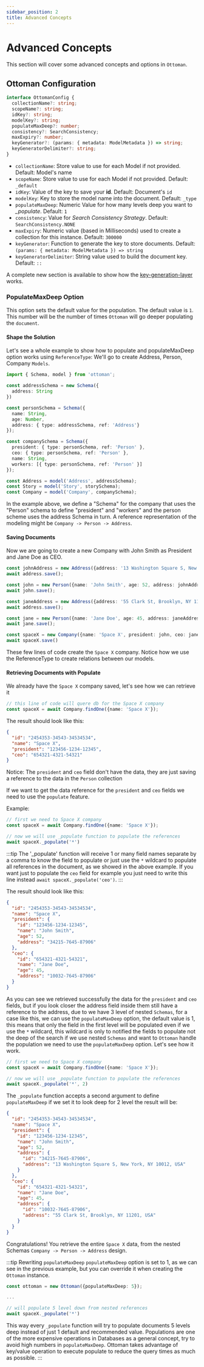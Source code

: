 ```yaml
---
sidebar_position: 2
title: Advanced Concepts
---
```


# Advanced Concepts

This section will cover some advanced concepts and options in `Ottoman`.

## Ottoman Configuration

```typescript
interface OttomanConfig {
  collectionName?: string;
  scopeName?: string;
  idKey?: string;
  modelKey?: string;
  populateMaxDeep?: number;
  consistency?: SearchConsistency;
  maxExpiry?: number;
  keyGenerator?: (params: { metadata: ModelMetadata }) => string;
  keyGeneratorDelimiter?: string;
}
```

- `collectionName`: Store value to use for each Model if not provided. Default: Model's name
- `scopeName`: Store value to use for each Model if not provided. Default: `_default`
- `idKey`: Value of the key to save your **id**. Default: Document's `id`
- `modelKey`: Key to store the model name into the document. Default: `_type`
- `populateMaxDeep`: Numeric Value for how many levels deep you want to *_populate*. Default: `1`
- `consistency`: Value for *Search Consistency Strategy*. Default: `SearchConsistency.NONE`
- `maxExpiry`: Numeric value (based in Milliseconds) used to create a collection for this instance. Default: `300000`
- `keyGenerator`: Function to generate the key to store documents. Default: `(params: { metadata: ModelMetadata }) => string`
- `keyGeneratorDelimiter`: String value used to build the document key. Default: `::`

A complete new section is available to show how the [key-generation-layer](/docs/advanced/how-ottoman-works.html#key-generation-layer) works.

### PopulateMaxDeep Option

This option sets the default value for the population. The default value is `1`. This number will be the number of times `Ottoman` will go deeper populating the `document`.

#### Shape the Solution

Let's see a whole example to show how to populate and populateMaxDeep option works using `ReferenceType`:
We'll go to create Address, Person, Company `Models`.

```typescript
import { Schema, model } from 'ottoman';

const addressSchema = new Schema({
  address: String
})

const personSchema = Schema({
  name: String,
  age: Number,
  address: { type: addressSchema, ref: 'Address'}
});

const companySchema = Schema({
  president: { type: personSchema, ref: 'Person' },
  ceo: { type: personSchema, ref: 'Person' },
  name: String,
  workers: [{ type: personSchema, ref: 'Person' }]
});

const Address = model('Address', addressSchema);
const Story = model('Story', storySchema);
const Company = model('Company', companySchema);
```

In the example above, we define a "Schema" for the company that uses the "Person" schema to define "president" and "workers" and the person scheme uses the address Schema in turn. A reference representation of the modeling might be `Company -> Person -> Address`.

#### Saving Documents

Now we are going to create a new Company with John Smith as President and Jane Doe as CEO.

```typescript
const johnAddress = new Address({address: '13 Washington Square S, New York, NY 10012, USA'});
await address.save();

const john = new Person({name: 'John Smith', age: 52, address: johnAddress});
await john.save();

const janeAddress = new Address({address: '55 Clark St, Brooklyn, NY 11201, USA'});
await address.save();

const jane = new Person({name: 'Jane Doe', age: 45, address: janeAddress});
await jane.save();

const spaceX = new Company({name: 'Space X', president: john, ceo: jane})
await spaceX.save()
```

These few lines of code create the `Space X` company. Notice how we use the ReferenceType to create 
relations between our models.

#### Retrieving Documents with Populate

We already have the `Space X` company saved, let's see how we can retrieve it

```typescript
// this line of code will quere db for the Space X company
const spaceX = await Company.findOne({name: 'Space X'});
```

The result should look like this:

```json
{
  "id": "2454353-34543-34534534",
  "name": "Space X",
  "president": "123456-1234-12345",
  "ceo": "654321-4321-54321"
}
```

Notice: The `president` and `ceo` field don't have the data, they are just saving a reference to the data in the `Person` collection

If we want to get the data reference for the `president` and `ceo` fields we need to use the `populate` feature.

Example:

```typescript
// first we need to Space X company
const spaceX = await Company.findOne({name: 'Space X'});

// now we will use _populate function to populate the references
await spaceX._populate('*')
```

:::tip
The '_populate' function will receive 1 or many field names separate by a comma to know
the field to populate or just use the `*` wildcard to populate all references in the document,
as we showed in the above example. If you want just to populate the `ceo` field for example you
just need to write this line instead `await spaceX._populate('ceo')`.
:::

The result should look like this:

```json
{
  "id": "2454353-34543-34534534",
  "name": "Space X",
  "president": {
    "id": "123456-1234-12345",
    "name": "John Smith",
    "age": 52,
    "address": "34215-7645-87906"
  },
  "ceo": {
    "id": "654321-4321-54321",
    "name": "Jane Doe",
    "age": 45,
    "address": "10032-7645-87906"
  }
}
```

As you can see we retrieved successfully the data for the `president` and `ceo` fields, but if you look
closer the address field inside them still have a reference to the address, due to we have 3 level
of nested `Schemas`, for a case like this, we can use the `populateMaxDeep` option, the default value is 1,
this means that only the field in the first level will be populated even if we use the `*` wildcard,
this wildcard is only to notified the fields to populate not the deep of the search if we use nested `Schemas` and want to `Ottoman` handle the population we need to use the `populateMaxDeep` option. Let's see how it work.

```typescript
// first we need to Space X company
const spaceX = await Company.findOne({name: 'Space X'});

// now we will use _populate function to populate the references
await spaceX._populate('*', 2)
```

The `_populate` function accepts a second argument to define `populateMaxDeep` if we set it to look deep for 2 level
the result will be:

```json
{
  "id": "2454353-34543-34534534",
  "name": "Space X",
  "president": {
    "id": "123456-1234-12345",
    "name": "John Smith",
    "age": 52,
    "address": {
      "id": "34215-7645-87906",
      "address": "13 Washington Square S, New York, NY 10012, USA"
    }
  },
  "ceo": {
    "id": "654321-4321-54321",
    "name": "Jane Doe",
    "age": 45,
    "address": {
      "id": "10032-7645-87906",
      "address": "55 Clark St, Brooklyn, NY 11201, USA"
    }
  }
}
```

Congratulations! You retrieve the entire `Space X` data, from the nested Schemas `Company -> Person -> Address` design.

:::tip Rewriting `populateMaxDeep`
`populateMaxDeep` option is set to 1, as we can see in the previous example, but you can override it when creating the
`Ottoman` instance.

```typescript
const ottoman = new Ottoman({populateMaxDeep: 5});

...

// will populate 5 level down from nested references
await spaceX._populate('*')
```

This way every `_populate` function will try to populate documents 5 levels deep instead of just 1 default and recommended value. Populations are one of the more expensive operations in Databases as a general concept, try to avoid high numbers in `populateMaxDeep`. Ottoman takes advantage of key/value operation to execute populate to reduce the query times as much as possible.
:::
